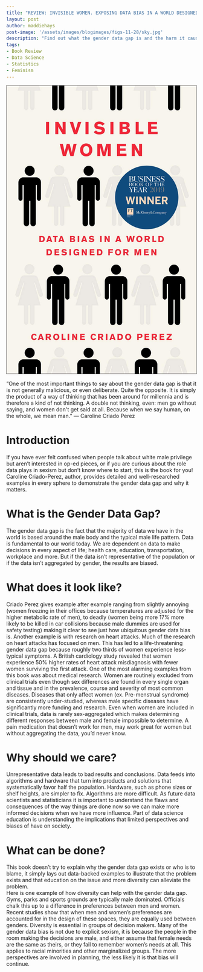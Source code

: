 ```yaml
---
title: "REVIEW: INVISIBLE WOMEN. EXPOSING DATA BIAS IN A WORLD DESIGNED BY MEN, BY CAROLINE CRIADO PEREZ"
layout: post
author: maddiehays
post-image: '/assets/images/blogimages/figs-11-28/sky.jpg'
description: "Find out what the gender data gap is and the harm it causes"
tags:
- Book Review
- Data Science
- Statistics
- Feminism
---
```


![Book-Cover](/assets/images/blogimages/figs-11-28/cover.jpg)

“One of the most important things to say about the gender data gap is that it is not generally malicious, or even deliberate. Quite the opposite. It is simply the product of a way of thinking that has been around for millennia and is therefore a kind of not thinking. A double not thinking, even: men go without saying, and women don't get said at all. Because when we say human, on the whole, we mean man.”
      ― Caroline Criado Perez


# Introduction

If you have ever felt confused when people talk about white male privilege but aren’t interested in op-ed pieces, or if you are curious about the role data plays in sexism but don’t know where to start, this is the book for you! Caroline Criado-Perez, author, provides detailed and well-researched examples in every sphere to demonstrate the gender data gap and why it matters.
# What is the Gender Data Gap?

The gender data gap is the fact that the majority of data we have in the world is based around the male body and the typical male life pattern. Data is fundamental to our world today.  We are dependent on data to make decisions in every aspect of life; health care, education, transportation, workplace and more.  But if the data isn’t representative of the population or if the data isn’t aggregated by gender, the results are biased.  

# What does it look like?

Criado Perez gives example after example ranging from slightly annoying (women freezing in their offices because temperatures are adjusted for the higher metabolic rate of men), to deadly (women being more 17% more likely to be killed in car collisions because male dummies are used for safety testing) making it clear to see just how ubiquitous gender data bias is.
Another example is with research on heart attacks.  Much of the research on heart attacks has focused on men. This has led to a life-threatening gender data gap because roughly two thirds of women experience less-typical symptoms.  A British cardiology study revealed that women experience 50% higher rates of heart attack misdiagnosis with fewer women surviving the first attack.
One of the most alarming examples from this book was about medical research. Women are routinely excluded from clinical trials even though sex differences are found in every single organ and tissue and in the prevalence, course and severity of most common diseases.  Diseases that only affect women (ex. Pre-menstrual syndrome) are consistently under-studied, whereas male specific diseases have significantly more funding and research.  Even when women are included in clinical trials, data is rarely sex-aggregated which makes determining different responses between male and female impossible to determine. A pain medication that doesn’t work for men, may work great for women but without aggregating the data, you’d never know.

# Why should we care?

Unrepresentative data leads to bad results and conclusions. Data feeds into algorithms and hardware that turn into products and solutions that systematically favor half the population. Hardware, such as phone sizes or shelf heights, are simpler to fix.  Algorithms are more difficult. As future data scientists and statisticians it is important to understand the flaws and consequences of the way things are done now so we can make more informed decisions when we have more influence. Part of data science education is understanding the implications that limited perspectives and biases of have on society.

# What can be done?
This book doesn’t try to explain why the gender data gap exists or who is to blame, it simply lays out data-backed examples to illustrate that the problem exists and that education on the issue and more diversity can alleviate the problem.  
Here is one example of how diversity can help with the gender data gap. Gyms, parks and sports grounds are typically male dominated.  Officials chalk this up to a difference in preferences between men and women. Recent studies show that when men and women’s preferences are accounted for in the design of these spaces, they are equally used between genders. Diversity is essential in groups of decision makers.  Many of the gender data bias is not due to explicit sexism, it is because the people in the room making the decisions are male, and either assume that female needs are the same as theirs, or they fail to remember women’s needs at all.  This applies to racial minorities and other marginalized groups.  The more perspectives are involved in planning, the less likely it is that bias will continue.
